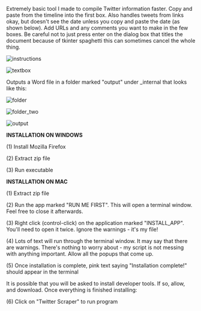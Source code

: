 Extremely basic tool I made to compile Twitter information faster. Copy and paste from the timeline into the first box. Also handles tweets from links okay, but doesn't see the date unless you copy and paste the date (as shown below). Add URLs and any comments you want to make in the few boxes. Be careful not to just press enter on the dialog box that titles the document because of tkinter spaghetti this can sometimes cancel the whole thing.

![instructions](https://i.imgur.com/UqXUyUB.png)

![textbox](https://i.imgur.com/OWJo7kx.png)

Outputs a Word file in a folder marked "output" under _internal that looks like this:

![folder](https://i.imgur.com/yE9FzOX.png)

![folder_two](https://i.imgur.com/Ajz05cO.png)

![output](https://i.imgur.com/ESNyGvC.png)

__INSTALLATION ON WINDOWS__

(1) Install Mozilla Firefox

(2) Extract zip file

(3) Run executable

__INSTALLATION ON MAC__

(1)  Extract zip file

(2) Run the app marked "RUN ME FIRST". This will open a terminal window. Feel free to close it afterwards.

(3) Right click (control-click) on the application marked "INSTALL_APP". You'll need to open it twice. Ignore the warnings - it's my file!

(4) Lots of text will run through the terminal window. It may say that there are warnings. There's nothing to worry about - my script is not messing with anything important. Allow all the popups that come up. 

(5) Once installation is complete, pink text saying "Installation complete!" should appear in the terminal

It is possible that you will be asked to install developer tools. If so, allow, and download. Once everything is finished installing:

(6) Click on "Twitter Scraper" to run program 
